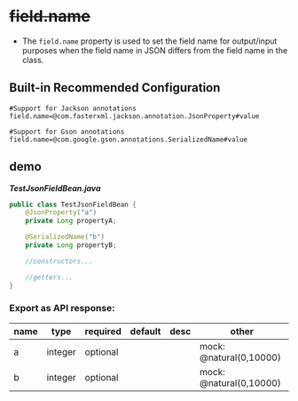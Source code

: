 # ~~field.name~~

- The `field.name` property is used to set the field name for output/input purposes when the field name in JSON differs from the field name in the class.


## Built-in Recommended Configuration

```properties
#Support for Jackson annotations
field.name=@com.fasterxml.jackson.annotation.JsonProperty#value

#Support for Gson annotations
field.name=@com.google.gson.annotations.SerializedName#value
```

## demo

***TestJsonFieldBean.java***

```java
public class TestJsonFieldBean {
    @JsonProperty("a")
    private Long propertyA;

    @SerializedName("b")
    private Long propertyB;

    //constructors...

    //getters...
}
```

### Export as API response:

| name | type | required | default | desc | other |
| --- | --- | --- | --- | --- | --- |
| a | integer | optional |  |  | mock: @natural(0,10000) |
| b | integer | optional |  |  | mock: @natural(0,10000) |
